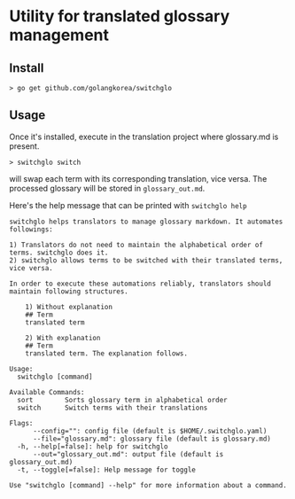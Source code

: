 # Utility for translated glossary management

## Install

```
> go get github.com/golangkorea/switchglo
```

## Usage

Once it's installed, execute in the translation project where glossary.md is present.

```
> switchglo switch
```
will swap each term with its corresponding translation, vice versa. The processed glossary will be stored in `glossary_out.md`.

Here's the help message that can be printed with `switchglo help`

```
switchglo helps translators to manage glossary markdown. It automates followings:

1) Translators do not need to maintain the alphabetical order of terms. switchglo does it.
2) switchglo allows terms to be switched with their translated terms, vice versa.

In order to execute these automations reliably, translators should maintain following structures.

	1) Without explanation
	## Term
	translated term

	2) With explanation
	## Term
	translated term. The explanation follows.

Usage:
  switchglo [command]

Available Commands:
  sort        Sorts glossary term in alphabetical order
  switch      Switch terms with their translations

Flags:
      --config="": config file (default is $HOME/.switchglo.yaml)
      --file="glossary.md": glossary file (default is glossary.md)
  -h, --help[=false]: help for switchglo
      --out="glossary_out.md": output file (default is glossary_out.md)
  -t, --toggle[=false]: Help message for toggle

Use "switchglo [command] --help" for more information about a command.
```